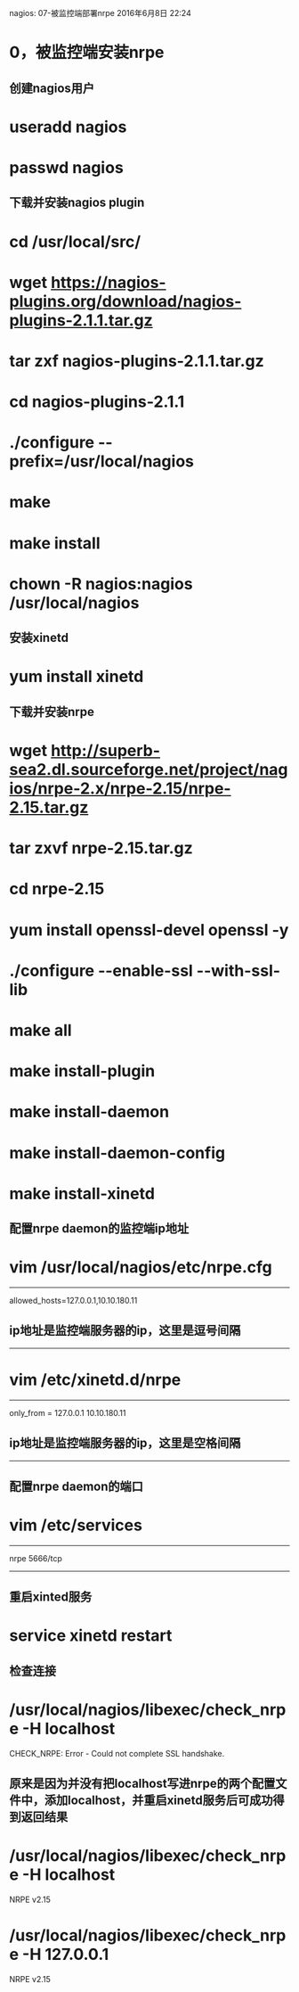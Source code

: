 nagios: 07-被监控端部署nrpe
2016年6月8日
22:24
 
0，被监控端安装nrpe
=============================================
## 创建nagios用户
# useradd nagios
# passwd nagios
 
## 下载并安装nagios plugin
# cd /usr/local/src/
# wget https://nagios-plugins.org/download/nagios-plugins-2.1.1.tar.gz
# tar zxf nagios-plugins-2.1.1.tar.gz
# cd nagios-plugins-2.1.1
# ./configure --prefix=/usr/local/nagios
# make
# make install
# chown -R nagios:nagios /usr/local/nagios
 
## 安装xinetd
# yum install xinetd
 
## 下载并安装nrpe
# wget http://superb-sea2.dl.sourceforge.net/project/nagios/nrpe-2.x/nrpe-2.15/nrpe-2.15.tar.gz
# tar zxvf nrpe-2.15.tar.gz
# cd nrpe-2.15
# yum install openssl-devel openssl -y
# ./configure --enable-ssl --with-ssl-lib
# make all
# make install-plugin
# make install-daemon
# make install-daemon-config
# make install-xinetd
 
## 配置nrpe daemon的监控端ip地址
# vim /usr/local/nagios/etc/nrpe.cfg
**********************************************
allowed_hosts=127.0.0.1,10.10.180.11
## ip地址是监控端服务器的ip，这里是逗号间隔
**********************************************
# vim /etc/xinetd.d/nrpe
**********************************************
only_from       = 127.0.0.1 10.10.180.11
## ip地址是监控端服务器的ip，这里是空格间隔
**********************************************
 
## 配置nrpe daemon的端口
# vim /etc/services
***********************************************
nrpe            5666/tcp
***********************************************
 
## 重启xinted服务
# service xinetd restart
 
## 检查连接
# /usr/local/nagios/libexec/check_nrpe -H localhost
CHECK_NRPE: Error - Could not complete SSL handshake.
## 原来是因为并没有把localhost写进nrpe的两个配置文件中，添加localhost，并重启xinetd服务后可成功得到返回结果
# /usr/local/nagios/libexec/check_nrpe -H localhost
NRPE v2.15
 
 
# /usr/local/nagios/libexec/check_nrpe -H 127.0.0.1
NRPE v2.15
  
